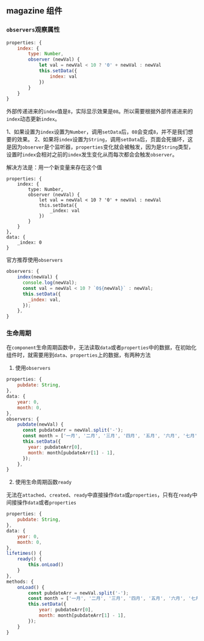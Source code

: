 ## magazine 组件

### `observers`观察属性
```js
properties: {
    index: {
        type: Number,
        observer (newVal) {
            let val = newVal < 10 ? '0' + newVal : newVal
            this.setData({
                index: val
            })
        }
    }
}
```
外部传递进来的`index`值是`8`，实际显示效果是`08`。所以需要根据外部传递进来的`index`动态更新`index`。

1、如果设置为`index`设置为`Number`，调用`setData`后，`08`会变成`8`，并不是我们想要的效果。
2、如果将`index`设置为`String`，调用`setData`后，页面会死循环，这是因为`observer`是个监听器，`properties`变化就会被触发，因为是`String`类型，设置时`index`会相对之前的`index`发生变化从而每次都会会触发`observer`。

解决方法是：用一个新变量来存在这个值
```
properties: {
    index: {
        type: Number,
        observer (newVal) {
            let val = newVal < 10 ? '0' + newVal : newVal
            this.setData({
                _index: val
            })
        }
    }
},
data: {
    _index: 0
}
```
官方推荐使用`observers`
```js
observers: {
    index(newVal) {
      console.log(newVal);
      const val = newVal < 10 ? `0${newVal}` : newVal;
      this.setData({
        _index: val,
      });
    },
}
```

### 生命周期
在`component`生命周期函数中，无法读取`data`或者`properties`中的数据，在初始化组件时，就需要用到`data`、`properties`上的数据，有两种方法

1. 使用`observers`
```js
properties: {
    pubdate: String,
},
data: {
    year: 0,
    month: 0,
},
observers: {
    pubdate(newVal) {
      const pubdateArr = newVal.split('-');
      const month = ['一月', '二月', '三月', '四月', '五月', '六月', '七月', '八月', '九月', '十月', '十一月', '十二月'];
      this.setData({
        year: pubdateArr[0],
        month: month[pubdateArr[1] - 1],
      });
    },
}
```

2. 使用生命周期函数`ready`

无法在`attached`、`created`、`ready`中直接操作`data`或`properties`，只有在`ready`中间接操作`data`或者`properties`
```js
properties: {
    pubdate: String,
},
data: {
    year: 0,
    month: 0,
},
lifetimes() {
    ready() {
        this.onLoad()
    }
},
methods: {
    onLoad() {
        const pubdateArr = newVal.split('-');
        const month = ['一月', '二月', '三月', '四月', '五月', '六月', '七月', '八月', '九月', '十月', '十一月', '十二月'];
        this.setData({
            year: pubdateArr[0],
            month: month[pubdateArr[1] - 1],
        });
    }
}
```